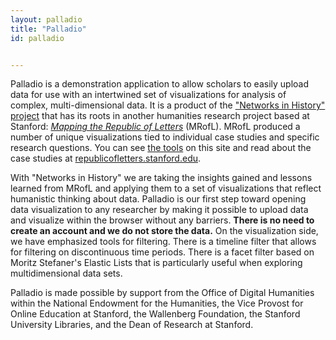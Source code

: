 ```yaml
---
layout: palladio
title: "Palladio"
id: palladio


---
```




Palladio is a demonstration application to allow scholars to easily upload data for use with an intertwined set of visualizations for analysis of complex, multi-dimensional data. It is a product of the ["Networks in History" project](/projects/networks-in-history) that has its roots in another humanities research project based at Stanford: [*Mapping the Republic of Letters*](http://republicofletters.stanford.edu) (MRofL). MRofL produced a number of unique visualizations tied to individual case studies and specific research questions. You can see [the tools](/tools/) on this site and read about the case studies at [republicofletters.stanford.edu](http://republicofletters.stanford.edu).

With "Networks in History" we are taking the insights gained and lessons learned from MRofL and applying them to a set of visualizations that reflect humanistic thinking about data. Palladio is our first step toward opening data visualization to any researcher by making it possible to upload data and visualize within the browser without any barriers. **There is no need to create an account and we do not store the data.** On the visualization side, we have emphasized tools for filtering. There is a timeline filter that allows for filtering on discontinuous time periods. There is a facet filter based on Moritz Stefaner's Elastic Lists that is particularly useful when exploring multidimensional data sets.

Palladio is made possible by support from the  Office of Digital Humanities within the National Endowment for the Humanities, the Vice Provost for Online Education at Stanford, the Wallenberg Foundation, the Stanford University Libraries, and the Dean of Research at Stanford.







